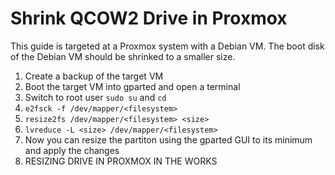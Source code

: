 # Shrink QCOW2 Drive in Proxmox

This guide is targeted at a Proxmox system with a Debian VM. The boot disk of the Debian VM should be shrinked to a smaller size.

1. Create a backup of the target VM
2. Boot the target VM into gparted and open a terminal
3. Switch to root user `sudo su` and `cd`
4. `e2fsck -f /dev/mapper/<filesystem>`
5. `resize2fs /dev/mapper/<filesystem> <size>`
6. `lvreduce -L <size> /dev/mapper/<filesystem>`
7. Now you can resize the partiton using the gparted GUI to its minimum and apply the changes
8. RESIZING DRIVE IN PROXMOX IN THE WORKS

